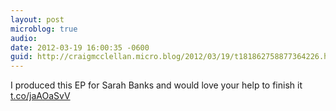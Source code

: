 ```yaml
---
layout: post
microblog: true
audio: 
date: 2012-03-19 16:00:35 -0600
guid: http://craigmcclellan.micro.blog/2012/03/19/t181862758877364226.html
---
```

I produced this EP for Sarah Banks and would love your help to finish it
 [t.co/jaAOaSvV](http://t.co/jaAOaSvV)
